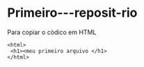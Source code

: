 # Primeiro---reposit-rio

Para copiar o còdico em HTML
```
<html>
 <h1><meu primeiro arquivo </h1>
</html>
```
